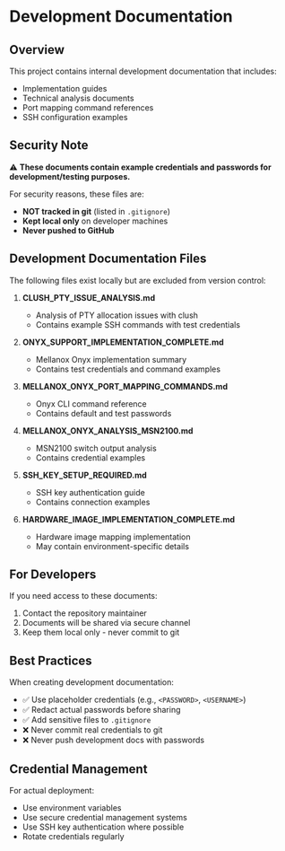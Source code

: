 # Development Documentation

## Overview

This project contains internal development documentation that includes:
- Implementation guides
- Technical analysis documents
- Port mapping command references
- SSH configuration examples

## Security Note

⚠️ **These documents contain example credentials and passwords for development/testing purposes.**

For security reasons, these files are:
- **NOT tracked in git** (listed in `.gitignore`)
- **Kept local only** on developer machines
- **Never pushed to GitHub**

## Development Documentation Files

The following files exist locally but are excluded from version control:

1. **CLUSH_PTY_ISSUE_ANALYSIS.md**
   - Analysis of PTY allocation issues with clush
   - Contains example SSH commands with test credentials

2. **ONYX_SUPPORT_IMPLEMENTATION_COMPLETE.md**
   - Mellanox Onyx implementation summary
   - Contains test credentials and command examples

3. **MELLANOX_ONYX_PORT_MAPPING_COMMANDS.md**
   - Onyx CLI command reference
   - Contains default and test passwords

4. **MELLANOX_ONYX_ANALYSIS_MSN2100.md**
   - MSN2100 switch output analysis
   - Contains credential examples

5. **SSH_KEY_SETUP_REQUIRED.md**
   - SSH key authentication guide
   - Contains connection examples

6. **HARDWARE_IMAGE_IMPLEMENTATION_COMPLETE.md**
   - Hardware image mapping implementation
   - May contain environment-specific details

## For Developers

If you need access to these documents:
1. Contact the repository maintainer
2. Documents will be shared via secure channel
3. Keep them local only - never commit to git

## Best Practices

When creating development documentation:
- ✅ Use placeholder credentials (e.g., `<PASSWORD>`, `<USERNAME>`)
- ✅ Redact actual passwords before sharing
- ✅ Add sensitive files to `.gitignore`
- ❌ Never commit real credentials to git
- ❌ Never push development docs with passwords

## Credential Management

For actual deployment:
- Use environment variables
- Use secure credential management systems
- Use SSH key authentication where possible
- Rotate credentials regularly

